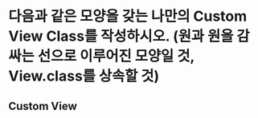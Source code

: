 # 다음과 같은 모양을 갖는 나만의 Custom View Class를 작성하시오. (원과 원을 감싸는 선으로 이루어진 모양일 것, View.class를 상속할 것)

## Custom View

